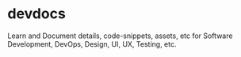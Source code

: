# devdocs
Learn and Document details, code-snippets, assets, etc for Software Development, DevOps, Design, UI, UX, Testing, etc.

